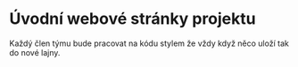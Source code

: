 # Úvodní webové stránky projektu
Každý člen týmu bude pracovat na kódu stylem že vždy když něco uloží tak do nové lajny.
